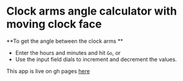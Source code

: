 # Clock arms angle calculator with moving clock face

**To get the angle between the clock arms
**

- Enter the hours and minutes and hit `Go`, or
- Use the input field dials to increment and decrement the values.

This app is live on gh pages [here](https://3mrfouad.github.io/clockAngleApp/)

